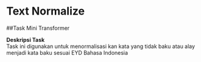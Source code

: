 # Text Normalize

##Task Mini Transformer

**Deskripsi Task**  
Task ini digunakan untuk menormalisasi kan kata yang tidak baku atau alay menjadi kata baku sesuai EYD Bahasa Indonesia



